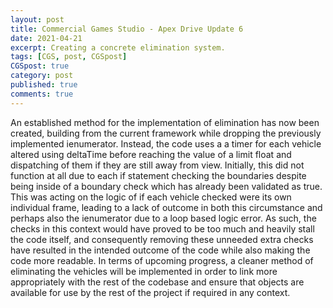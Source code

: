 ```yaml
---
layout: post
title: Commercial Games Studio - Apex Drive Update 6
date: 2021-04-21
excerpt: Creating a concrete elimination system.
tags: [CGS, post, CGSpost]
CGSpost: true
category: post
published: true
comments: true
---
```

An established method for the implementation of elimination has now been created, building from the current framework while dropping the previously implemented ienumerator. Instead, the code uses a a timer for each vehicle altered using deltaTime before reaching the value of a limit float and dispatching of them if they are still away from view. Initially, this did not function at all due to each if statement checking the boundaries despite being inside of a boundary check which has already been validated as true. This was acting on the logic of if each vehicle checked were its own individual frame, leading to a lack of outcome in both this circumstance and perhaps also the ienumerator due to a loop based logic error. As such, the checks in this context would have proved to be too much and heavily stall the code itself, and consequently removing these unneeded extra checks have resulted in the intended outcome of the code while also making the code more readable. In terms of upcoming progress, a cleaner method of eliminating the vehicles will be implemented in order to link more appropriately with the rest of the codebase and ensure that objects are available for use by the rest of the project if required in any context.